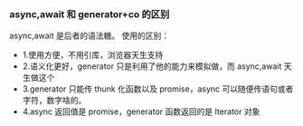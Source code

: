 ### async,await 和 generator+co 的区别

async,await 是后者的语法糖。
使用的区别：

- 1.使用方便，不用引库，浏览器天生支持
- 2.语义化更好，generator 只是利用了他的能力来模拟做，而 async,await 天生做这个
- 3.generator 只能传 thunk 化函数以及 promise，async 可以随便传语句或者字符，数字啥的。
- 4.async 返回值是 promise，generator 函数返回的是 Iterator 对象
